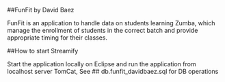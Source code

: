 ##FunFit by David Baez


FunFit is an application to handle data on students learning Zumba, which manage the enrollment of students in the correct batch and provide appropriate timing for their classes.

##How to start Streamify

Start the application locally on Eclipse and run the application from localhost server TomCat,
See ## db.funfit_davidbaez.sql for DB operations
